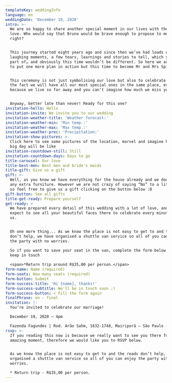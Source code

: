 ```yaml
---
templateKey: weddingInfo
language: en
weddingDate: 'December 19, 2020'
intro: >-
  We are so happy to share another special moment in our lives with the ones we
  love. Who would say that Bruno would be brave enough to propose to me one day,
  right?


  This journey started eight years ago and since then we’ve had loads of
  laughing moments, a few tears, learnings and stories to tell, which you were
  part of… and obviously this time wouldn’t be different. So here we are, ready
  to put one more plan in action but this time to become Mr and Mrs Spitti :P.


  This ceremony is not just symbolising our love but also to celebrate life and
  the fact we will have all our most special ones in the same place, even
  because we live so far away and you can’t imagine how much we miss you all.


  Anyway, better late than never! Ready for this one?
invitation-hello: Hello
invitation-invite: We invite you to our wedding
invitation-weather-title: 'Weather forecast:'
invitation-weather-min: 'Min temp.:'
invitation-weather-max: 'Max temp.:'
invitation-weather-prec: 'Precipitation:'
invitation-show-pictures: >-
  Click here to see some pictures of the location, marvel and imagine how the
  big day will be like
invitation-countdown-still: Still
invitation-countdown-days: Days to go
title-carousel: Our love
title-best-men: Best men and bride's maids
title-gift: Give us a gift
gift: >-
  Well, as you know we have everything for the house already and we don’t need
  any extra furniture. However we are not crazy of saying “No” to a little help
  so feel free to give us a gift clicking on the button below :D
gift-button: See all gifts
title-get-ready: Prepare yourself
get-ready: >
  We have prepared every detail of this wedding with a lot of love, and truly
  expect to see all your beautiful faces there to celebrate every minute with
  us.


  Oh one more thing... As we know the place is not easy to get to and the roads
  don’t help, we have organised a shuttle van service so all of you can enjoy
  the party with no worries.

  So if you want to save your seat in the van, complete the form below for us to
  keep in touch
   
  <span>*Return trip around R$35,00 per person.</span>
form-name: Name (required)
form-seats: How many seats (required)
form-button: Submit
form-success-title: 'Hi {name}, thanks!'
form-success-subtitle: We'll be in touch soon ;)
form-success-button: < Fill the form again
finalPhrase: en - final
invitation: |-
  You’re invited to celebrate our marriage!

  December 19, 2020 – 4pm

  Fazenda Fagundes | Rod. Arão Sahm, 1632-1748, Mairiporã – São Paulo - Brazil
rsvp: >-
  If you reading this now is because we really want to see you there for this
  amazing moment, therefore we would like you to RSVP below.


  As we know the place is not easy to get to and the roads don’t help, we have
  organised a shuttle van service so all of you can enjoy the party with no
  worries.

  * Return trip - R$35,00 per person.
---
```

